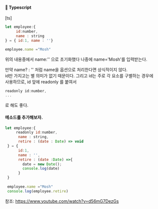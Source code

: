 #### 🍎 Typescript

[ts]
```js
let employee:{
     id:number,
     name : string
} = { id:1, name : ''}

employee.name ="Mosh"

```
위의 내용중에서 name:'' 으로 초기화했다  나중에 name='Mosh'를 입력받는다.  

만약 name? : '' 처럼 name을 옵션으로 처리한다면 상식적이지 않다.   
id만 가지고는 별 의미가 없기 때문이다. 그리고 id는 주로 각 요소를 구별하는 경우에 사용하므로, 
id 앞에 readonly 를 붙여서  
```js  
readonly id:number,
... 
```
로 해도 좋다.  

#### 메소드를 추가해보자.
```js
let employee:{
     readonly id:number,
      name : string,
      retire : (date : Date) => void
 } = { 
      id:1, 
      name : '',
      retire : (date :Date) =>{
        date = new Date();
        console.log(date)
      }
 }
 
 employee.name ="Mosh"
 console.log(employee.retire)

```

참조: https://www.youtube.com/watch?v=d56mG7DezGs


